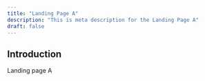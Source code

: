 ```yaml
---
title: "Landing Page A"
description: "This is meta description for the Landing Page A"
draft: false
---
```


## Introduction

Landing page A
